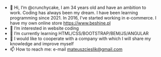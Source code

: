 - 👋 Hi, I’m @crunchycake, I am 34 years old and have an ambition to work. 
Coding has always been my dream. I have been learning programming since 2021.
In 2016, I've started working in e-commerce. I have my own online store https://www.beshine.pl
- 👀 I’m interested in website coding
- 🌱 I’m currently learning HTML/CSS/BOOTSTRAP/BEM/JS/ANGULAR
- 💞️ I would like to cooperate with a company with which I will share my knowledge and improve myself
- 📫 How to reach me: e-mail mateuszcieslik@gmail.com

<!---
crunchycake/crunchycake is a ✨ special ✨ repository because its `README.md` (this file) appears on your GitHub profile.
You can click the Preview link to take a look at your changes.
--->

